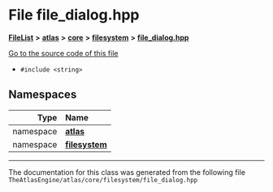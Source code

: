 

# File file\_dialog.hpp



[**FileList**](files.md) **>** [**atlas**](dir_1e6ffef027cfcf7ded3287660b505c9f.md) **>** [**core**](dir_ab5f97e7ae27ba905c508150b2df25d1.md) **>** [**filesystem**](dir_27ba7cf633e68cf06fb2d9a5a7eda525.md) **>** [**file\_dialog.hpp**](file__dialog_8hpp.md)

[Go to the source code of this file](file__dialog_8hpp_source.md)



* `#include <string>`













## Namespaces

| Type | Name |
| ---: | :--- |
| namespace | [**atlas**](namespaceatlas.md) <br> |
| namespace | [**filesystem**](namespaceatlas_1_1filesystem.md) <br> |





















































------------------------------
The documentation for this class was generated from the following file `TheAtlasEngine/atlas/core/filesystem/file_dialog.hpp`

